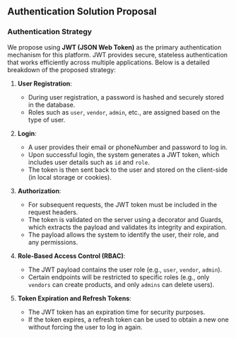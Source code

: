 ## Authentication Solution Proposal

### Authentication Strategy

We propose using **JWT (JSON Web Token)** as the primary authentication mechanism for this platform. JWT provides secure, stateless authentication that works efficiently across multiple applications. Below is a detailed breakdown of the proposed strategy:

1. **User Registration**:

   - During user registration, a password is hashed and securely stored in the database.
   - Roles such as `user`, `vendor`, `admin`, etc., are assigned based on the type of user.

2. **Login**:

   - A user provides their email or phoneNumber and password to log in.
   - Upon successful login, the system generates a JWT token, which includes user details such as `id` and `role`.
   - The token is then sent back to the user and stored on the client-side (in local storage or cookies).

3. **Authorization**:

   - For subsequent requests, the JWT token must be included in the request headers.
   - The token is validated on the server using a decorator and Guards, which extracts the payload and validates its integrity and expiration.
   - The payload allows the system to identify the user, their role, and any permissions.

4. **Role-Based Access Control (RBAC)**:

   - The JWT payload contains the user role (e.g., `user`, `vendor`, `admin`).
   - Certain endpoints will be restricted to specific roles (e.g., only `vendors` can create products, and only `admins` can delete users).

5. **Token Expiration and Refresh Tokens**:
   - The JWT token has an expiration time for security purposes.
   - If the token expires, a refresh token can be used to obtain a new one without forcing the user to log in again.
